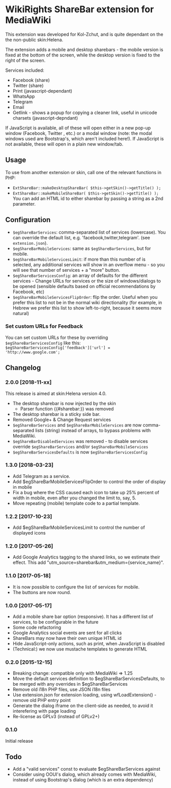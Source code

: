 WikiRights ShareBar extension for MediaWiki
===========================================

This extension was developed for Kol-Zchut, and is quite dependant on
the the non-public skin:Helena.

The extension adds a mobile and desktop sharebars - the mobile version
is fixed at the bottom of the screen, while the desktop version is fixed
to the right of the screen.

Services included:
- Facebook (share)
- Twitter (share)
- Print (javascript-dependant)
- WhatsApp
- Telegram
- Email
- Getlink - shows a popup for copying a cleaner link, useful in unicode charsets (javascript-depndant)

If JavaScript is available, all of these will open either in a new pop-up window (Facebook, Twitter
, etc.) or a modal window (note: the modal windows used are Bootstrap's, which aren't included here!).
If JavaScript is not available, these will open in a plain new window/tab.

## Usage
To use from another extension or skin, call one of the relevant functions in PHP:
- `ExtShareBar::makeDesktopShareBar( $this->getSkin()->getTitle() );`
- `ExtShareBar::makeMobileShareBar( $this->getSkin()->getTitle() );`
  You can add an HTML id to either sharebar by passing a string as a 2nd parameter.


## Configuration
- `$egShareBarServices`: comma-separated list of services (lowercase). You can override
  the default list, e.g. 'facebook,twitter,telegram'.
  (see `extension.json`).
- `$egShareBarMobileServices`: same as `$egShareBarServices`, but for mobile.
- `$egShareBarMobileServicesLimit`: if more than this number of is selected, any additional
  services will show in an overflow menu - so you will see that number of services + a "more" button.
- `$egShareBarServicesConfig`: an array of  defaults for the different services -
   Change URLs for services or the size of windows/dialogs to be opened
   (sensible defaults based on official recommendations by Facebook, etc)
- `$egShareBarMobileServicesFlipOrder`: flip the order. Useful when you prefer this list
  to not be in the normal wiki directionality (for example, in Hebrew we prefer this list to show
  left-to-right, because it seems more natural)

### Set custom URLs for Feedback
You can set custom URLs for these by overriding `$egShareBarServicesConfig` like this:
`$egShareBarServicesConfig['feedback']['url'] = 'http://www.google.com';`

## Changelog

### 2.0.0 [2018-11-xx]
This release is aimed at skin:Helena version 4.0.
- The desktop sharebar is now injected by the skin
  - Parser function {{#sharebar:}} was removed
- The desktop sharebar is a sticky side bar.
- Removed Google+ & Change Request services
- `$egShareBarServices` and `$egShareBarMobileServices` are now comma-separated
  lists (string) instead of arrays, to bypass problems with MediaWiki.
- `$egShareBarDisabledServices` was removed - to disable services override
  `$egShareBarServices` and/or `$egShareBarMobileServices`
- `$egShareBarServicesDefaults` is now `$egShareBarServicesConfig`
### 1.3.0 [2018-03-23]
- Add Telegram as a service.
- Add $egShareBarMobileServicesFlipOrder to control the order of display in mobile
- Fix a bug where the CSS caused each icon to take up 25% percent of width in
  mobile, even after you changed the limit to, say, 5.
- Move repeating (mobile) template code to a partial template.
### 1.2.2 [2017-10-23]
- Add $egShareBarMobileServicesLimit to control the number of displayed icons
### 1.2.0 [2017-05-26]
- Add Google Analytics tagging to the shared links, so we estimate
  their effect. This add "utm_source=sharebar&utm_medium={service_name}".

### 1.1.0 [2017-05-18]
- It is now possible to configure the list of services for mobile.
- The buttons are now round.

### 1.0.0 [2017-05-17]
- Add a mobile share bar option (responsive). It has a different list
  of services, to be configurable in the future
- Some code refactoring
- Google Analytics social events are sent for all clicks
- ShareBars may now have their own unique HTML id
- Hide JavaScript-only actions, such as print, when JavaScript is disabled
- (Technical:) we now use mustache templates to generate HTML


### 0.2.0 [2015-12-15]
- Breaking change: compatible only with MediaWiki => 1.25
- Move the default services definition to $egShareBarServicesDefaults, to be merged with any overrides
  in $egShareBarServices
- Remove old i18n PHP files, use JSON i18n files
- Use extension.json for extension loading, using wfLoadExtension() - remove old PHP entry point
- Generate the dialog iframe on the client-side as needed, to avoid it interefering with page loading
- Re-license as GPLv3 (instead of GPLv2+)


### 0.1.0
Initial release


## Todo
* Add a "valid services" const to evaluate $egShareBarServices against
* Consider using OOUI's dialog, which already comes with MediaWiki,
   instead of using Bootstrap's dialog (which is an extra dependency)

